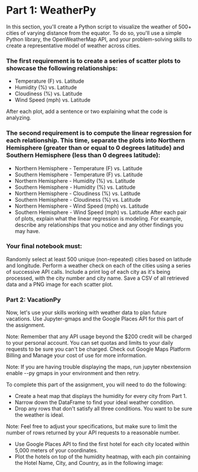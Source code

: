 # Part 1: WeatherPy
In this section, you'll create a Python script to visualize the weather of 500+ cities of varying distance from the equator. To do so, you'll use a simple Python library, the OpenWeatherMap API, and your problem-solving skills to create a representative model of weather across cities.

### The first requirement is to create a series of scatter plots to showcase the following relationships:

* Temperature (F) vs. Latitude
* Humidity (%) vs. Latitude
* Cloudiness (%) vs. Latitude
* Wind Speed (mph) vs. Latitude

After each plot, add a sentence or two explaining what the code is analyzing.

### The second requirement is to compute the linear regression for each relationship. This time, separate the plots into Northern Hemisphere (greater than or equal to 0 degrees latitude) and Southern Hemisphere (less than 0 degrees latitude):

* Northern Hemisphere - Temperature (F) vs. Latitude
* Southern Hemisphere - Temperature (F) vs. Latitude
* Northern Hemisphere - Humidity (%) vs. Latitude
* Southern Hemisphere - Humidity (%) vs. Latitude
* Northern Hemisphere - Cloudiness (%) vs. Latitude
* Southern Hemisphere - Cloudiness (%) vs. Latitude
* Northern Hemisphere - Wind Speed (mph) vs. Latitude
* Southern Hemisphere - Wind Speed (mph) vs. Latitude
After each pair of plots, explain what the linear regression is modeling. For example, describe any relationships that you notice and any other findings you may have.

### Your final notebook must:

Randomly select at least 500 unique (non-repeated) cities based on latitude and longitude.
Perform a weather check on each of the cities using a series of successive API calls.
Include a print log of each city as it's being processed, with the city number and city name.
Save a CSV of all retrieved data and a PNG image for each scatter plot.

### Part 2: VacationPy
Now, let's use your skills working with weather data to plan future vacations. Use Jupyter-gmaps and the Google Places API for this part of the assignment.

Note: Remember that any API usage beyond the $200 credit will be charged to your personal account. You can set quotas and limits to your daily requests to be sure you can't be charged. Check out Google Maps Platform Billing and Manage your cost of use for more information.

Note: If you are having trouble displaying the maps, run jupyter nbextension enable --py gmaps in your environment and then retry.

To complete this part of the assignment, you will need to do the following:

* Create a heat map that displays the humidity for every city from Part 1.
* Narrow down the DataFrame to find your ideal weather condition. 
* Drop any rows that don't satisfy all three conditions. You want to be sure the weather is ideal.

Note: Feel free to adjust your specifications, but make sure to limit the number of rows returned by your API requests to a reasonable number.

* Use Google Places API to find the first hotel for each city located within 5,000 meters of your coordinates.
* Plot the hotels on top of the humidity heatmap, with each pin containing the Hotel Name, City, and Country, as in the following image:

